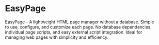# EasyPage
EasyPage - A lightweight HTML page manager without a database. Simple to use, configure, and customize each page. No database dependencies, individual page scripts, and easy external script integration. Ideal for managing web pages with simplicity and efficiency.
